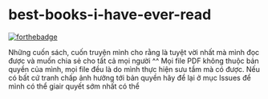# best-books-i-have-ever-read

[![forthebadge](https://forthebadge.com/images/badges/built-with-love.svg)](https://forthebadge.com)

Những cuốn sách, cuốn truyện mình cho rằng là tuyệt vời nhất mà mình đọc được và muốn chia sẻ cho tất cả mọi người ^^
Mọi file PDF không thuộc bản quyền của mình, mọi file đều là do mình thực hiện sưu tầm mà có được. Nếu có bất cứ tranh chấp ảnh hưởng tới bản quyền hãy để lại ở mục Issues để mình có thể giair quyết sớm nhất có thể
